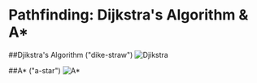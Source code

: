 # Pathfinding: Dijkstra's Algorithm & A*

##Djikstra's Algorithm ("dike-straw")
![Djikstra](https://upload.wikimedia.org/wikipedia/commons/5/57/Dijkstra_Animation.gif)

##A* ("a-star")
![A*](https://upload.wikimedia.org/wikipedia/commons/8/85/Weighted_A_star_with_eps_5.gif)
